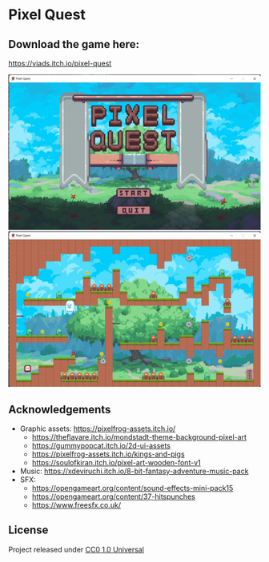 # Pixel Quest
## Download the game here:
https://viads.itch.io/pixel-quest

![Pixel Quest Title](Assets/Other/pixel_adv_title.png?raw=true "Title")
![Pixel Quest Gameplay](Assets/Other/pixel_adventure.png?raw=true "Gameplay")

## Acknowledgements
- Graphic assets: https://pixelfrog-assets.itch.io/
  - https://theflavare.itch.io/mondstadt-theme-background-pixel-art
  - https://gummypopcat.itch.io/2d-ui-assets 
  - https://pixelfrog-assets.itch.io/kings-and-pigs
  - https://soulofkiran.itch.io/pixel-art-wooden-font-v1
- Music: https://xdeviruchi.itch.io/8-bit-fantasy-adventure-music-pack
- SFX:
  - https://opengameart.org/content/sound-effects-mini-pack15
  - https://opengameart.org/content/37-hitspunches
  - https://www.freesfx.co.uk/

## License
Project released under [CC0 1.0 Universal](LICENSE)
